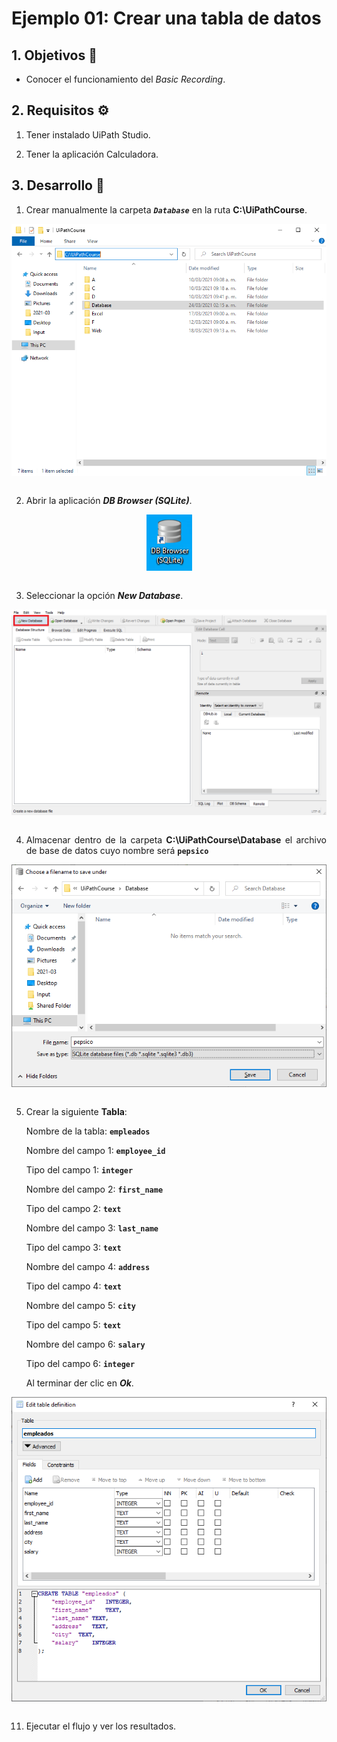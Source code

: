 # Ejemplo 01: Crear una tabla de datos

<div style="text-align: justify;">

## 1. Objetivos :dart:

- Conocer el funcionamiento del *Basic Recording*.

## 2. Requisitos :gear:

1. Tener instalado UiPath Studio.

2. Tener la aplicación Calculadora.

## 3. Desarrollo :hammer:

1. Crear manualmente la carpeta ***`Database`*** en la ruta **C:\UiPathCourse**.

<div align="center">
<img src="assets/image01.png" align="center">
</div>
<br>

2. Abrir la aplicación ***DB Browser (SQLite)***.

<div align="center">
<img src="assets/image02.png" align="center">
</div>
<br>

3. Seleccionar la opción ***New Database***.

<div align="center">
<img src="assets/image03.png" align="center">
</div>
<br>

4. Almacenar dentro de la carpeta **C:\UiPathCourse\Database** el archivo de base de datos cuyo nombre será **`pepsico`**

<div align="center">
<img src="assets/image04.png" align="center">
</div>
<br>

5. Crear la siguiente **Tabla**:

    Nombre de la tabla: **`empleados`**

    Nombre del campo 1: **`employee_id`**

    Tipo del campo 1: **`integer`**

    Nombre del campo 2: **`first_name`**

    Tipo del campo 2: **`text`**

    Nombre del campo 3: **`last_name`**

    Tipo del campo 3: **`text`**

    Nombre del campo 4: **`address`**

    Tipo del campo 4: **`text`**

    Nombre del campo 5: **`city`**

    Tipo del campo 5: **`text`**

    Nombre del campo 6: **`salary`**

    Tipo del campo 6: **`integer`**

    Al terminar der clic en ***Ok***.

<div align="center">
<img src="assets/image05.png" align="center">
</div>
<br>





11. Ejecutar el flujo y ver los resultados.



</div>
